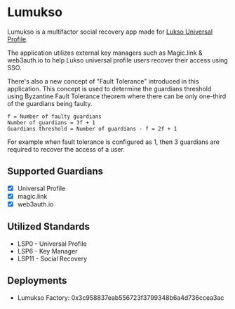 # Lumukso

Lumukso is a multifactor social recovery app made for [Lukso Universal Profile](https://docs.lukso.tech/guides/universal-profile/create-profile/).

The application utilizes external key managers such as Magic.link & web3auth.io to help Lukso universal profile users recover their access using SSO.

There's also a new concept of "Fault Tolerance" introduced in this application. This concept is used to determine the guardians threshold using Byzantine Fault Tolerance theorem where there can be only one-third of the guardians being faulty. 

```
f = Number of faulty guardians
Number of guardians = 3f + 1
Guardians threshold = Number of guardians - f = 2f + 1
```

For example when fault tolerance is configured as 1, then 3 guardians are required to recover the access of a user.

## Supported Guardians

- [x] Universal Profile
- [x] magic.link
- [x] web3auth.io

## Utilized Standards

- LSP0 - Universal Profile
- LSP6 - Key Manager
- LSP11 - Social Recovery

## Deployments

- Lumukso Factory: 0x3c958837eab556723f3799348b6a4d736ccea3ac
